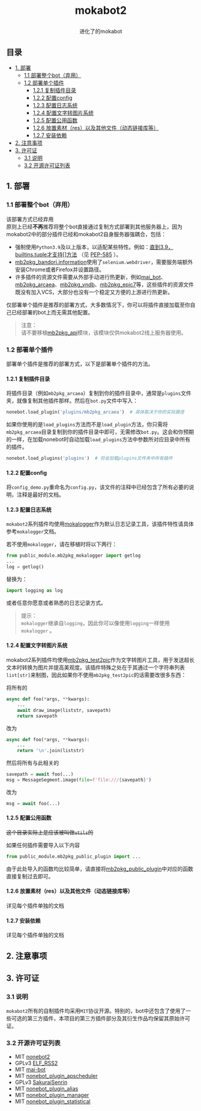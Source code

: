# <p align="center">mokabot2
<p align="center">进化了的mokabot

## 目录

 * [1. 部署](#1-部署)
   * [1.1 部署整个bot（弃用）](#11-部署整个bot弃用)
   * [1.2 部署单个插件](#12-部署单个插件)
     * [1.2.1 复制插件目录](#121-复制插件目录)
     * [1.2.2 配置config](#122-配置config)
     * [1.2.3 配置日志系统](#123-配置日志系统)
     * [1.2.4 配置文字转图片系统](#124-配置文字转图片系统)
     * [1.2.5 配置公用函数](#125-配置公用函数)
     * [1.2.6 放置素材（res）以及其他文件（动态链接库等）](#126-放置素材res以及其他文件动态链接库等)
     * [1.2.7 安装依赖](#127-安装依赖)
 * [2. 注意事项](#2-注意事项)
 * [3. 许可证](#3-许可证)
   * [3.1 说明](#31-说明)
   * [3.2 开源许可证列表](#32-开源许可证列表)

## 1. 部署

### 1.1 部署整个bot（弃用）

该部署方式已经弃用<br>
原则上已经**不再**推荐将整个bot直接通过复制方式部署到其他服务器上，因为mokabot2中的部分插件已经和mokabot2自身服务器强耦合，包括：

 - 强制使用`Python3.9`及以上版本，以适配某些特性。例如：[直到3.9，builtins.tuple才支持[]方法](https://docs.python.org/zh-cn/3/library/typing.html#typing.Tuple) （见 [PEP-585](https://www.python.org/dev/peps/pep-0585/#parameters-to-generics-are-available-at-runtime) ）。
 - [mb2pkg_bandori.information](plugins/mb2pkg_bandori/information.py)使用了`selenium.webdriver`，需要服务端额外安装Chrome或者Firefox并设置路径。
 - 许多插件的资源文件需要从外部手动进行热更新，例如[mai_bot](plugins/mai_bot/__init__.py)、[mb2pkg_arcaea](plugins/mb2pkg_arcaea/__init__.py)、[mb2pkg_vndb](plugins/mb2pkg_vndb/__init__.py)、[mb2pkg_epic7](plugins/mb2pkg_epic7/__init__.py)等，这些插件的资源文件既没有加入VCS，大部分也没有一个稳定又方便的上游进行热更新。

仅部署单个插件是推荐的部署方式，大多数情况下，你可以将插件直接加载至你自己已经部署的bot上而无需其他配置。

 > 注意：<br>
 请不要移植[mb2pkg_api](mb2pkg_api)模块，该模块仅供mokabot2线上服务器使用。

### 1.2 部署单个插件

部署单个插件是推荐的部署方式，以下是部署单个插件的方法。

#### 1.2.1 复制插件目录

将插件目录（例如`mb2pkg_arcaea`）复制到你的插件目录中，通常是`plugins`文件夹，就像复制其他插件那样。然后在`bot.py`文件中写入：
```python
nonebot.load_plugin('plugins/mb2pkg_arcaea')  # 具体取决于你的实际路径
```
如果你使用的是`load_plugins`方法而不是`load_plugin`方法，你只需将`mb2pkg_arcaea`目录复制到你的插件目录中即可，无需修改`bot.py`。这会和你预期的一样，在加载nonebot时自动加载`load_plugins`方法中参数所对应目录中所有的插件。
```python
nonebot.load_plugins('plugins')  # 将会加载plugins文件夹中所有插件
```

#### 1.2.2 配置config

将`config_demo.py`重命名为`config.py`，该文件的注释中已经包含了所有必要的说明，注释是最好的文档。

#### 1.2.3 配置日志系统

`mokabot2`系列插件均使用[mokalogger](public_module/mb2pkg_mokalogger/__init__.py)作为默认日志记录工具，该插件特性请具体参考`mokalogger`文档。

若不使用`mokalogger`，请在移植时将以下两行：
```python
from public_module.mb2pkg_mokalogger import getlog
...
log = getlog()
```
替换为：
```python
import logging as log
```
或者任意你愿意或者熟悉的日志记录方式。

 > 提示：<br>
 `mokalogger`继承自`logging`，因此你可以像使用`logging`一样使用`mokalogger`
。

#### 1.2.4 配置文字转图片系统

mokabot2系列插件均使用[mb2pkg_test2pic](public_module/mb2pkg_test2pic/__init__.py)作为文字转图片工具，用于发送超长文本时转换为图片并提高美观度。该插件特殊之处在于其通过一个字符串列表`list[str]`来制图，因此如果你不使用`mb2pkg_test2pic`的话需要改很多东西：

将所有的
```python
async def foo(*args, **kwargs):
    ...
    await draw_image(liststr, savepath)
    return savepath
```
改为
```python
async def foo(*args, **kwargs):
    ...
    return '\n'.join(liststr)
```
然后将所有与此相关的
```python
savepath = await foo(...)
msg = MessageSegment.image(file=f'file:///{savepath}')
```
改为
```python
msg = await foo(...)
```

#### 1.2.5 配置公用函数

~~这个目录实际上是应该被叫做`utils`的~~

如果任何插件需要导入以下内容
```python
from public_module.mb2pkg_public_plugin import ...
```
由于此处导入的函数均比较简单，请直接将[mb2pkg_public_plugin](public_module/mb2pkg_public_plugin/__init__.py)中对应的函数直接复制过去即可。

#### 1.2.6 放置素材（res）以及其他文件（动态链接库等）

详见每个插件单独的文档

#### 1.2.7 安装依赖

详见每个插件单独的文档

## 2. 注意事项

## 3. 许可证

### 3.1 说明

`mokabot2`所有的自制插件均采用`MIT`协议开源。特别的，bot中还包含了使用了一些可选的第三方插件，本项目的第三方插件部分及其衍生作品均保留其原始许可证。
### 3.2 开源许可证列表

 - MIT  [nonebot2](https://github.com/nonebot/nonebot2) <br>
 - GPLv3  [ELF_RSS2](plugins/ELF_RSS2) <br>
 - MIT  [mai-bot](https://github.com/Diving-Fish/mai-bot) <br>
 - MIT  [nonebot_plugin_apscheduler](https://github.com/nonebot/plugin-apscheduler)  <br>
 - GPLv3  [SakuraiSenrin](https://github.com/Hajimarino-HOPE/SakuraiSenrin)  <br>
 - MIT  [nonebot_plugin_alias](https://github.com/MeetWq/nonebot-plugin-alias)  <br>
 - MIT  [nonebot_plugin_manager](https://github.com/nonepkg/nonebot-plugin-manager)  <br>
 - MIT  [nonebot_plugin_statistical](https://github.com/HibiKier/nonebot_plugin_statistical)  <br>
